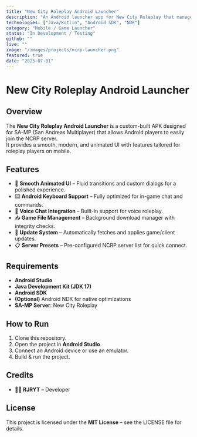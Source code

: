 ```yaml
---
title: "New City Roleplay Android Launcher"
description: "An Android launcher app for New City Roleplay that manages game downloads, updates, and launching with server lists."
technologies: ["Java/Kotlin", "Android SDK", "NDK"]
category: "Mobile / Game Launcher"
status: "In Development / Testing"
github: ""
live: ""
image: "/images/projects/ncrp-launcher.png"
featured: true
date: "2025-07-01"
---
```


# New City Roleplay Android Launcher

## Overview

The **New City Roleplay Android Launcher** is a custom-built APK designed for SA-MP (San Andreas Multiplayer) that allows Android players to easily join the NCRP server.  
It provides a smooth, modern, and animated UI with features tailored for roleplay players on mobile.

## Features

- 🎨 **Smooth Animated UI** – Fluid transitions and custom dialogs for a polished experience.  
- ⌨️ **Android Keyboard Support** – Fully optimized for in-game chat and commands.  
- 🎤 **Voice Chat Integration** – Built-in support for voice roleplay.  
- 📥 **Game File Management** – Background download manager with integrity checks.  
- 🔄 **Update System** – Automatically fetches and applies game/client updates.  
- 📋 **Server Presets** – Pre-configured NCRP server list for quick connect.  

## Requirements

- **Android Studio**  
- **Java Development Kit (JDK 17)**  
- **Android SDK**  
- **(Optional)** Android NDK for native optimizations  
- **SA-MP Server**: New City Roleplay  

## How to Run

1. Clone this repository.  
2. Open the project in **Android Studio**.  
3. Connect an Android device or use an emulator.  
4. Build & run the project.  

## Credits

- 👨‍💻 **RJRYT** – Developer  

## License

This project is licensed under the **MIT License** – see the LICENSE file for details.
